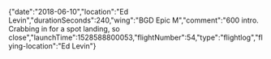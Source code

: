 {"date":"2018-06-10","location":"Ed Levin","durationSeconds":240,"wing":"BGD Epic M","comment":"600 intro.  Crabbing in for a spot landing, so close","launchTime":1528588800053,"flightNumber":54,"type":"flightlog","flying-location":"Ed Levin"}
